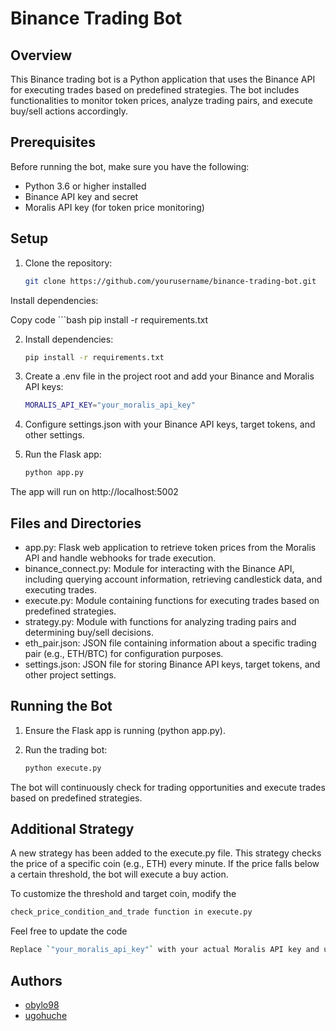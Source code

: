 
# Binance Trading Bot

## Overview

This Binance trading bot is a Python application that uses the Binance API for executing trades based on predefined strategies. The bot includes functionalities to monitor token prices, analyze trading pairs, and execute buy/sell actions accordingly.

## Prerequisites

Before running the bot, make sure you have the following:

- Python 3.6 or higher installed
- Binance API key and secret
- Moralis API key (for token price monitoring)

## Setup

1. Clone the repository:

   ```bash
   git clone https://github.com/yourusername/binance-trading-bot.git
Install dependencies:

Copy code
    ```bash
    pip install -r requirements.txt

2. Install dependencies:

   ```bash
   pip install -r requirements.txt

3. Create a .env file in the project root and add your Binance and Moralis API keys:

   ```bash
   MORALIS_API_KEY="your_moralis_api_key"

4. Configure settings.json with your Binance API keys, target tokens, and other settings.

5. Run the Flask app:

   ```bash
   python app.py
The app will run on http://localhost:5002







## Files and Directories

- app.py: Flask web application to retrieve token prices from the Moralis API and handle webhooks for trade execution.
- binance_connect.py: Module for interacting with the Binance API, including querying account information, retrieving candlestick data, and executing trades.
- execute.py: Module containing functions for executing trades based on predefined strategies.
- strategy.py: Module with functions for analyzing trading pairs and determining buy/sell decisions.
- eth_pair.json: JSON file containing information about a specific trading pair (e.g., ETH/BTC) for configuration purposes.
- settings.json: JSON file for storing Binance API keys, target tokens, and other project settings.




## Running the Bot

1. Ensure the Flask app is running (python app.py).

2. Run the trading bot:
  
   ```bash
   python execute.py

The bot will continuously check for trading opportunities and execute trades based on predefined strategies.

## Additional Strategy

A new strategy has been added to the execute.py file. This strategy checks the price of a specific coin (e.g., ETH) every minute. If the price falls below a certain threshold, the bot will execute a buy action.


To customize the threshold and target coin, modify the

   ```bash
   check_price_condition_and_trade function in execute.py
   ```
Feel free to update the code
   ```bash
   Replace `"your_moralis_api_key"` with your actual Moralis API key and update any other project-specific details. Save this content in your `README.md` file within the root directory of your project.
```

## Authors

- [obylo98](https://www.github.com/obylo98)
- [ugohuche](https://github.com/ugohuche)
